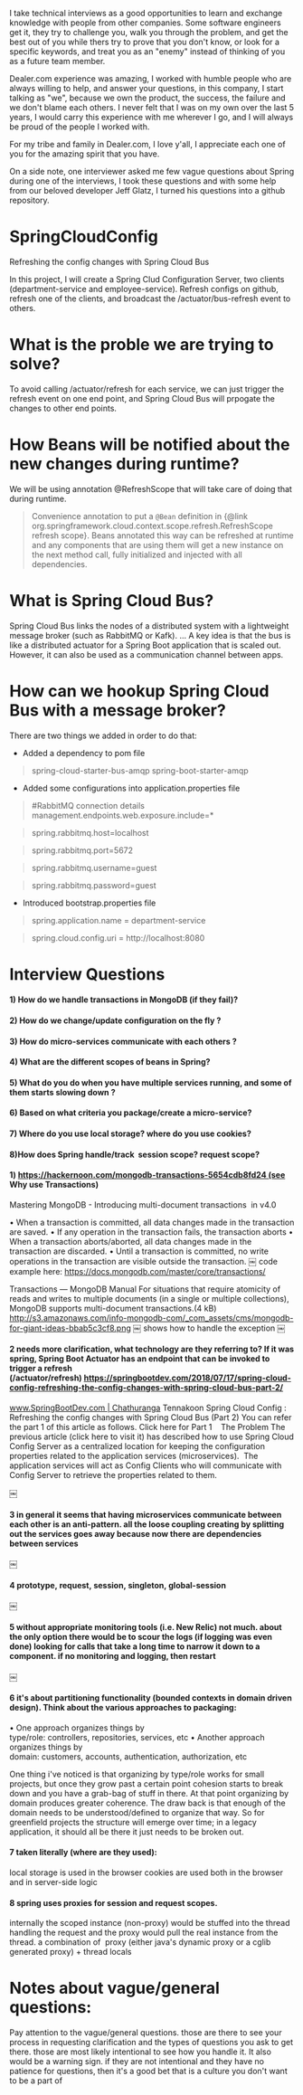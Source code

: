 I take technical interviews as a good opportunities to learn and exchange knowledge with people from other companies. Some software engineers get it, they try to challenge you, walk you through the problem, and get the best out of you while thers try to prove that you don't know, or look for a specific keywords, and treat you as an "enemy" instead of thinking of you as a future team member. 

Dealer.com experience was amazing, I worked with humble people who are always willing to help, and answer your questions, in this company, I start talking as "we", because we own the product, the success, the failure and we don't blame each others. I never felt that I was on my own over the last 5 years, I would carry this experience with me wherever I go, and I will always be proud of the people I worked with.

For my tribe and family in Dealer.com, I love y'all, I appreciate each one of you for the amazing spirit that you have. 

On a side note, one interviewer asked me few vague questions about Spring during one of the interviews, I took these questions and with some help from our beloved developer Jeff Glatz, I turned his questions into a github repository. 

# SpringCloudConfig
Refreshing the config changes with Spring Cloud Bus

In this project, I will create a Spring Clud Configuration Server, two clients (department-service and employee-service). 
Refresh configs on github, refresh one of the clients, and broadcast the /actuator/bus-refresh event to others. 

# What is the proble we are trying to solve?
To avoid calling /actuator/refresh for each service, we can just trigger the refresh event on one end point, and Spring Cloud Bus will prpogate the changes to other end points.

# How Beans will be notified about the new changes during runtime?
We will be using annotation @RefreshScope that will take care of doing that during runtime.

  >Convenience annotation to put a <code>@Bean</code> definition in
  >{@link org.springframework.cloud.context.scope.refresh.RefreshScope refresh scope}.
  >Beans annotated this way can be refreshed at runtime and any components that are using
  >them will get a new instance on the next method call, fully initialized and injected
  >with all dependencies.

# What is Spring Cloud Bus?
Spring Cloud Bus links the nodes of a distributed system with a lightweight message broker (such as RabbitMQ or Kafk). ... A key idea is that the bus is like a distributed actuator for a Spring Boot application that is scaled out. However, it can also be used as a communication channel between apps.

# How can we hookup Spring Cloud Bus with a message broker?
There are two things we added in order to do that:
  * Added a dependency to pom file
  
  > spring-cloud-starter-bus-amqp
  > spring-boot-starter-amqp
  
  * Added some configurations into application.properties file 
  
   > #RabbitMQ connection details
   > management.endpoints.web.exposure.include=*
   
   > spring.rabbitmq.host=localhost
   
   > spring.rabbitmq.port=5672
   
   > spring.rabbitmq.username=guest
   
   > spring.rabbitmq.password=guest
   

 * Introduced bootstrap.properties file
 
  > spring.application.name = department-service
  
  > spring.cloud.config.uri = http://localhost:8080
  
  
  
 # Interview Questions  
  
 #### 1) How do we handle transactions in MongoDB (if they fail)? 
 #### 2) How do we change/update configuration on the fly ? 
 #### 3) How do micro-services communicate with each others ? 
 #### 4) What are the different scopes of beans in Spring? 
 #### 5) What do you do when you have multiple services running, and some of them starts slowing down ?
 #### 6) Based on what criteria you package/create a micro-service? 
 #### 7) Where do you use local storage? where do you use cookies? 
 #### 8)How does Spring handle/track  session scope? request scope?


 #### 1) https://hackernoon.com/mongodb-transactions-5654cdb8fd24 (see Why use Transactions)

Mastering MongoDB - Introducing multi-document transactions  in v4.0

• When a transaction is committed, all data changes made in the transaction are saved.
• If any operation in the transaction fails, the transaction aborts
• When a transaction aborts/aborted, all data changes made in the transaction are discarded.
• Until a transaction is committed, no write operations in the transaction are visible outside the transaction.
￼
code example here: https://docs.mongodb.com/master/core/transactions/


Transactions — MongoDB Manual
For situations that require atomicity of reads and writes to multiple documents (in a single or multiple collections), MongoDB supports multi-document transactions.(4 kB)
http://s3.amazonaws.com/info-mongodb-com/_com_assets/cms/mongodb-for-giant-ideas-bbab5c3cf8.png
￼
shows how to handle the exception
￼
 #### 2 needs more clarification, what technology are they referring to? If it was spring, Spring Boot Actuator has an endpoint that can be invoked to trigger a refresh (/actuator/refresh) https://springbootdev.com/2018/07/17/spring-cloud-config-refreshing-the-config-changes-with-spring-cloud-bus-part-2/


www.SpringBootDev.com | Chathuranga Tennakoon
Spring Cloud Config : Refreshing the config changes with Spring Cloud Bus (Part 2)
You can refer the part 1 of this article as follows.
Click here for Part 1 
 
The Problem
The previous article (click here to visit it) has described how to use Spring Cloud Config Server as a centralized location for keeping the configuration properties related to the application services (microservices).  The application services will act as Config Clients who will communicate with Config Server to retrieve the properties related to them.

￼
####  3 in general it seems that having microservices communicate between each other is an anti-pattern. all the loose coupling creating by splitting out the services goes away because now there are dependencies between services
￼
#### 4 prototype, request, session, singleton, global-session
￼
#### 5 without appropriate monitoring tools (i.e. New Relic) not much. about the only option there would be to scour the logs (if logging was even done) looking for calls that take a long time to narrow it down to a component. if no monitoring and logging, then restart 
￼
####  6 it's about partitioning functionality (bounded contexts in domain driven design). Think about the various approaches to packaging:
• One approach organizes things by type/role: controllers, repositories, services, etc
• Another approach organizes things by domain: customers, accounts, authentication, authorization, etc

One thing i've noticed is that organizing by type/role works for small projects, but once they grow past a certain point cohesion starts to break down and you have a grab-bag of stuff in there.
At that point organizing by domain produces greater coherence. The draw back is that enough of the domain needs to be understood/defined to organize that way. So for greenfield projects the structure will emerge over time; in a legacy application, it should all be there it just needs to be broken out.

####  7 taken literally (where are they used):
 local storage is used in the browser
  cookies are used both in the browser and in server-side logic

####  8 spring uses proxies for session and request scopes. 
internally the scoped instance (non-proxy) would be stuffed into the thread handling the request and the proxy would pull the real instance from the thread. a combination of  proxy (either java's dynamic proxy or a cglib generated proxy) + thread locals


# Notes about vague/general questions:

Pay attention to the vague/general questions. those are there to see your process in requesting clarification and the types of questions you ask to get there. those are most likely intentional to see how you handle it.
It also would be a warning sign. if they are not intentional and they have no patience for questions, then it's a good bet that is a culture you don't want to be a part of
